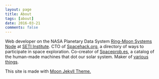 ```yaml
---
layout: page
title: About
tags: [about]
date: 2016-03-21
comments: false
---
```

<p>Web developer on the NASA Planetary Data System <a href = "https://pds-rings.seti.org">Ring-Moon Systems Node</a> at <a href = "http://www.seti.org/">SETI Institute</a>. CTO of <a href = "http://Spacehack.org">Spacehack.org</a>, a directory of ways to participate in space exploration. Co-creator of <a href = "https://spaceprob.es/">Spaceprob.es</a>, a catalog of the human-made machines that dot our solar system. Maker of <a href = "https://github.com/Basilleaf">various things</a>.</p>

<p>
This site is made with <a href = "https://github.com/TaylanTatli/Moon">Moon Jekyll Theme.</a>

<!-- div>    
<center><a href="http://taylantatli.github.io/Moon"><b>Moon</b></a> is a minimal, one column jekyll theme.</center>

## Features
* Minimal, you can focus on your content
* Responsive
* Disqus integration
* Syntax highlighting
* Optional post image
* Social icons
* Page for sharing projects
* Optional background image
* Simple navigation menu
* MathJax support

## Preview

{% capture images %}
    https://cloud.githubusercontent.com/assets/754514/14509720/61c61058-01d6-11e6-93ab-0918515ecd56.png
    https://cloud.githubusercontent.com/assets/754514/14509716/61ac6c8e-01d6-11e6-879f-8308883de790.png
{% endcapture %}
{% include gallery images=images caption="Screenshots of Moon Theme" cols=2 %}

See a [live version of Moon](http://taylantatli.github.io/Moon) hosted on GitHub.

## Getting Started

To learn how to install and use this theme check out the [Setup Guide](http://taylantatli.me/Moon/moon-theme/) for more information.

[Install Moon](https://github.com/TaylanTatli/Moon){: .btn}

</div -->
